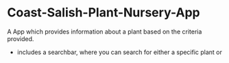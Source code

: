 # Coast-Salish-Plant-Nursery-App

A App which provides information about a plant based on the criteria provided.

- includes a searchbar, where you can search for either a specific plant or
